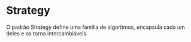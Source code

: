 # Strategy

O padrão Strategy define uma família de algoritmos, encapsula cada um deles e os torna intercambiáveis.